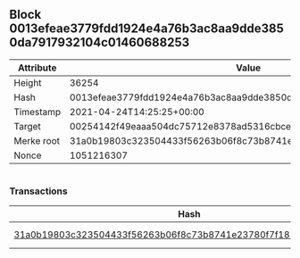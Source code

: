 ## Block 0013efeae3779fdd1924e4a76b3ac8aa9dde3850da7917932104c01460688253

Attribute | Value
--- | ---
Height | 36254
Hash | 0013efeae3779fdd1924e4a76b3ac8aa9dde3850da7917932104c01460688253
Timestamp | 2021-04-24T14:25:25+00:00
Target | 00254142f49eaaa504dc75712e8378ad5316cbcead634704b3734b6271167cc4
Merke root | 31a0b19803c323504433f56263b06f8c73b8741e23780f7f1823a185fba31daa
Nonce | 1051216307

```

```

### Transactions

Hash | Amount
--- | ---
[31a0b19803c323504433f56263b06f8c73b8741e23780f7f1823a185fba31daa](31a0b19803c323504433f56263b06f8c73b8741e23780f7f1823a185fba31daa.md) | 10.00000000 SKEPTI 
